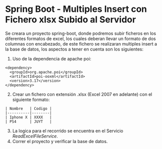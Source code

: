 # Spring Boot - Multiples Insert con Fichero xlsx Subido al Servidor

Se creara un proyecto spring-boot, donde podremos subir ficheros en los diferentes formatos de excel, los cuales deberan llevar un formato de dos columnas con encabezado, de este fichero se realizaran multiples insert a la base
de datos, los aspectos a tener en cuenta son los siguientes:

1. Uso de la dependencia de apache poi:
```[xml]
<dependency>
  <groupId>org.apache.poi</groupId>
  <artifactId>poi-ooxml</artifactId>
  <version>3.17</version>
</dependency>
```
2. Crear un fichero con extensión .xlsx (Excel 2007 en adelante) con el siguiente formato:
```
| Nombre   | Codigo |
|----------|--------|
| Iphone X | XXXX   |
| PS4      | JUYT   |
```
3. La logica para el recorrido se encuentra en el Servicio *ReadExcelFileService*.
4. Correr el proyecto y verificar la base de datos.